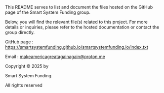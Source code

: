 This README serves to list and document the files hosted on the GitHub page of the Smart System Funding group.

Below, you will find the relevant file(s) related to this project.
For more details or inquiries, please refer to the hosted documentation or contact the group directly.

GitHub page : https://smartsystemfunding.github.io/smartsystemfunding.io/index.txt

Email : makeamericagreatagainagain@proton.me


Copyright © 2025 by

Smart System Funding

All rights reserved
